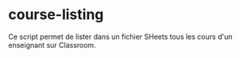 # course-listing
Ce script permet de lister dans un fichier SHeets tous les cours d'un enseignant sur Classroom.
